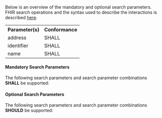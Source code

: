 Below is an overview of the mandatory and optional search parameters. FHIR search operations and the syntax used to describe the interactions is described <a href="http://hl7.org/fhir/R4/search.html">here</a>.

<table class="list" width="100%">
<tbody>
  <tr>
    <th>Parameter(s)</th>
    <th>Conformance</th>
  </tr>
  <tr>
        <td>address</td>
        <td>SHALL</td>
  </tr>
  <tr>
        <td>identifier</td>
        <td>SHALL</td>
  </tr>
  <tr>
        <td>name</td>
        <td>SHALL</td>
  </tr>
 </tbody>
</table>


#### Mandatory Search Parameters

The following search parameters and search parameter combinations **SHALL** be supported:

#### Optional Search Parameters

The following search parameters and search parameter combinations **SHOULD** be supported:
